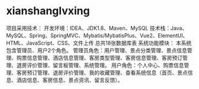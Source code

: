 # xianshanglvxing
项目采用技术： 开发环境：IDEA、JDK1.8、Maven、MySQL 技术栈：Java、MySQL、Spring、SpringMVC、Mybatis/MybatisPlus、Vue2、ElementUI、HTML、JavaScript、CSS、文件上传 总共18张数据库表  系统功能模块： 本系统包含管理员、用户2个角色。 管理员角色：用户管理、景点分类管理、景点信息管理、购票信息管理、酒店信息管理、客房类型管理、客房信息管理、客房预订管理、退房评价管理、留言板管理、系统管理。 用户角色：个人中心、购票信息管理、客房预订管理、退房评价管理、我的收藏管理、查看系统信息（首页、景点信息、酒店信息、客房信息、景点资讯、留言反馈）。
